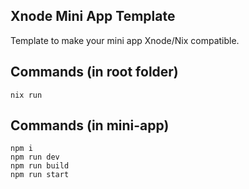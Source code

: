 ## Xnode Mini App Template

Template to make your mini app Xnode/Nix compatible.

## Commands (in root folder)

```
nix run
```

## Commands (in mini-app)

```
npm i
npm run dev
npm run build
npm run start
```

